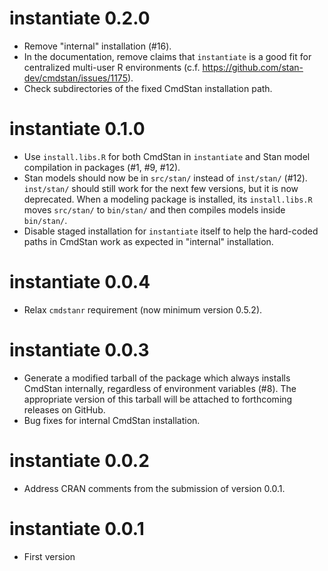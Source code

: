 # instantiate 0.2.0

* Remove "internal" installation (#16).
* In the documentation, remove claims that `instantiate` is a good fit for centralized multi-user R environments (c.f. https://github.com/stan-dev/cmdstan/issues/1175).
* Check subdirectories of the fixed CmdStan installation path.

# instantiate 0.1.0

* Use `install.libs.R` for both CmdStan in `instantiate` and Stan model compilation in packages (#1, #9, #12).
* Stan models should now be in `src/stan/` instead of `inst/stan/` (#12). `inst/stan/` should still work for the next few versions, but it is now deprecated. When a modeling package is installed, its `install.libs.R` moves `src/stan/` to `bin/stan/` and then compiles models inside `bin/stan/`.
* Disable staged installation for `instantiate` itself to help the hard-coded paths in CmdStan work as expected in "internal" installation.

# instantiate 0.0.4

* Relax `cmdstanr` requirement (now minimum version 0.5.2).

# instantiate 0.0.3

* Generate a modified tarball of the package which always installs CmdStan internally, regardless of environment variables (#8). The appropriate version of this tarball will be attached to forthcoming releases on GitHub.
* Bug fixes for internal CmdStan installation.

# instantiate 0.0.2

* Address CRAN comments from the submission of version 0.0.1.

# instantiate 0.0.1

* First version
